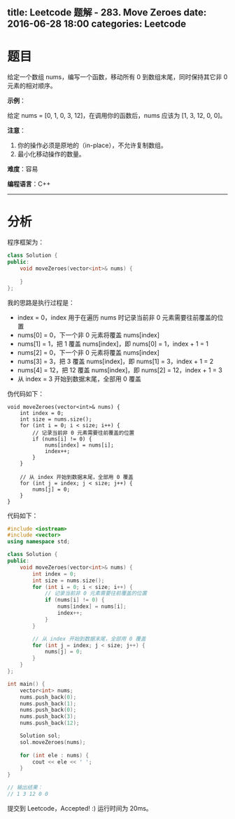 title: Leetcode 题解 - 283. Move Zeroes
date: 2016-06-28 18:00
categories: Leetcode
---

# 题目

给定一个数组 nums，编写一个函数，移动所有 0 到数组末尾，同时保持其它非 0 元素的相对顺序。

<!-- more -->

**示例**：

给定 nums = [0, 1, 0, 3, 12]，在调用你的函数后，nums 应该为 [1, 3, 12, 0, 0]。

**注意**：

1. 你的操作必须是原地的（in-place），不允许复制数组。
2. 最小化移动操作的数量。

**难度**：容易

**编程语言**：C++

---

# 分析

程序框架为：

```cpp
class Solution {
public:
    void moveZeroes(vector<int>& nums) {
        
    }
};
```

我的思路是执行过程是：

* index = 0，index 用于在遍历 nums 时记录当前非 0 元素需要往前覆盖的位置
* nums[0] = 0，下一个非 0 元素将覆盖 nums[index]
* nums[1] = 1，把 1 覆盖 nums[index]，即 nums[0] = 1，index + 1 = 1
* nums[2] = 0，下一个非 0 元素将覆盖 nums[index]
* nums[3] = 3，把 3 覆盖 nums[index]，即 nums[1] = 3，index + 1 = 2
* nums[4] = 12，把 12 覆盖 nums[index]，即 nums[2] = 12，index + 1 = 3
* 从 index = 3 开始到数据末尾，全部用 0 覆盖

伪代码如下：

```
void moveZeroes(vector<int>& nums) {
    int index = 0;
    int size = nums.size();
    for (int i = 0; i < size; i++) {
        // 记录当前非 0 元素需要往前覆盖的位置
        if (nums[i] != 0) {
            nums[index] = nums[i];
            index++;
        }
    }

    // 从 index 开始到数据末尾，全部用 0 覆盖
    for (int j = index; j < size; j++) {
        nums[j] = 0;
    }
}
```

代码如下：

```cpp
#include <iostream>
#include <vector>
using namespace std;

class Solution {
public:
    void moveZeroes(vector<int>& nums) {
        int index = 0;
        int size = nums.size();
        for (int i = 0; i < size; i++) {
            // 记录当前非 0 元素需要往前覆盖的位置
            if (nums[i] != 0) {
                nums[index] = nums[i];
                index++;
            }
        }

        // 从 index 开始到数据末尾，全部用 0 覆盖
        for (int j = index; j < size; j++) {
            nums[j] = 0;
        }
    }
};

int main() {
    vector<int> nums;
    nums.push_back(0);
    nums.push_back(1);
    nums.push_back(0);
    nums.push_back(3);
    nums.push_back(12);

    Solution sol;
    sol.moveZeroes(nums);
    
    for (int ele : nums) {
        cout << ele << ' ';
    }
}

// 输出结果：
// 1 3 12 0 0 
```

提交到 Leetcode，Accepted! :) 运行时间为 20ms。
